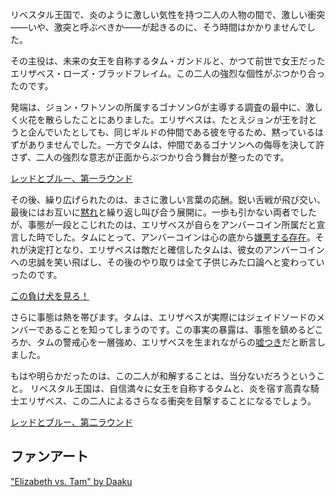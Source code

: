 <!-- title: 赤と青 -->
<!-- relationship: Enemy -->

リベスタル王国で、炎のように激しい気性を持つ二人の人物の間で、激しい衝突――いや、激突と呼ぶべきか――が起きるのに、そう時間はかかりませんでした。

その主役は、未来の女王を自称するタム・ガンドルと、かつて前世で女王だったエリザベス・ローズ・ブラッドフレイム。この二人の強烈な個性がぶつかり合ったのです。

発端は、ジョン・ワトソンの所属するゴナソンGが主導する調査の最中に、激しく火花を散らしたことにありました。エリザベスは、たとえジョンが王を討とうと企んでいたとしても、同じギルドの仲間である彼を守るため、黙っているはずがありませんでした。一方でタムは、仲間であるゴナソンへの侮辱を決して許さず、二人の強烈な意志が正面からぶつかり合う舞台が整ったのです。

[レッドとブルー、第一ラウンド](#embed:https://www.youtube.com/live/zgioohaY0m4?feature=shared&t=5877)

その後、繰り広げられたのは、まさに激しい言葉の応酬。鋭い舌戦が飛び交い、最後にはお互いに[黙れ](https://www.youtube.com/live/zgioohaY0m4?feature=shared&t=5985)と繰り返し叫び合う展開に。一歩も引かない両者でしたが、事態が一段とこじれたのは、エリザベスが自らをアンバーコイン所属だと宣言した時でした。タムにとって、アンバーコインは心の底から[嫌悪する存在](https://www.youtube.com/live/zgioohaY0m4?feature=shared&t=5964)。それが決定打となり、エリザベスは敵だと確信したタムは、彼女のアンバーコインへの忠誠を笑い飛ばし、その後のやり取りは全て子供じみた口論へと変わっていったのです。

[この負け犬を見ろ！](#embed:https://www.youtube.com/live/zgioohaY0m4?feature=shared&t=6995)

さらに事態は熱を帯びます。タムは、エリザベスが実際にはジェイドソードのメンバーであることを知ってしまうのです。この事実の暴露は、事態を鎮めるどころか、タムの警戒心を一層強め、エリザベスを生まれながらの[嘘つき](https://www.youtube.com/live/zgioohaY0m4?feature=shared&t=7706)だと断言しました。

もはや明らかだったのは、この二人が和解することは、当分ないだろうということ。
リベスタル王国は、自信満々に女王を自称するタムと、炎を宿す高貴な騎士エリザベス、この二人によるさらなる衝突を目撃することになるでしょう。

[レッドとブルー、第二ラウンド](#embed:https://www.youtube.com/live/zgioohaY0m4?feature=shared&t=8324)

## ファンアート

["Elizabeth vs. Tam" by Daaku](https://x.com/koizumi_arata/status/1830388700678697267)
